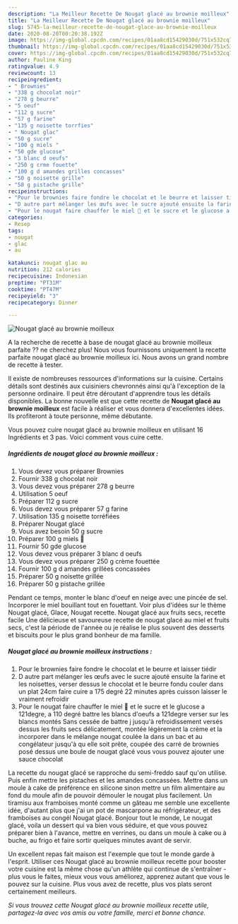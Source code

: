 ```yaml
---
description: "La Meilleur Recette De Nougat glacé au brownie moilleux"
title: "La Meilleur Recette De Nougat glacé au brownie moilleux"
slug: 5745-la-meilleur-recette-de-nougat-glace-au-brownie-moilleux
date: 2020-08-20T00:20:38.192Z
image: https://img-global.cpcdn.com/recipes/01aa8cd15429030d/751x532cq70/nougat-glace-au-brownie-moilleux-photo-principale-de-la-recette.jpg
thumbnail: https://img-global.cpcdn.com/recipes/01aa8cd15429030d/751x532cq70/nougat-glace-au-brownie-moilleux-photo-principale-de-la-recette.jpg
cover: https://img-global.cpcdn.com/recipes/01aa8cd15429030d/751x532cq70/nougat-glace-au-brownie-moilleux-photo-principale-de-la-recette.jpg
author: Pauline King
ratingvalue: 4.9
reviewcount: 13
recipeingredient:
- " Brownies"
- "338 g chocolat noir"
- "278 g beurre"
- "5 oeuf"
- "112 g sucre"
- "57 g farine"
- "135 g noisette torrfies"
- " Nougat glac"
- "50 g sucre"
- "100 g miels "
- "50 gde glucose"
- "3 blanc d oeufs"
- "250 g crme fouette"
- "100 g d amandes grilles concasses"
- "50 g noisette grille"
- "50 g pistache grille"
recipeinstructions:
- "Pour le brownies faire fondre le chocolat et le beurre et laisser tiédir"
- "D autre part mélanger les œufs avec le sucre ajouté ensuite la farine et les noisettes, verser dessus le chocolat et le beurre fondu couler dans un plat 24cm faire cuire a 175 degré 22 minutes après cuisson laisser le vraiment refroidir"
- "Pour le nougat faire chauffer le miel 🍯 et le sucre et le glucose a 121degre, a 110 degré battre les blancs d&#39;oeufs a 121degre verser sur les blancs montés Sans cessée de battre j jusqu&#39;à refroidissement versés dessus les fruits secs délicatement, montée légèrement la crème et la incorporer dans le mélange nougat coulée la dans un bac et au congélateur jusqu&#39;à qu elle soit prête, coupée des carré de brownies posé dessus une boule de nougat glacé vous vous pouvez ajouter une sauce chocolat"
categories:
- Resep
tags:
- nougat
- glac
- au

katakunci: nougat glac au 
nutrition: 212 calories
recipecuisine: Indonesian
preptime: "PT31M"
cooktime: "PT47M"
recipeyield: "3"
recipecategory: Dinner

---
```



![Nougat glacé au brownie moilleux](https://img-global.cpcdn.com/recipes/01aa8cd15429030d/751x532cq70/nougat-glace-au-brownie-moilleux-photo-principale-de-la-recette.jpg)

A la recherche de recette à base de nougat glacé au brownie moilleux parfaite ?? ne cherchez plus! Nous vous fournissons uniquement la recette parfaite nougat glacé au brownie moilleux ici. Nous avons un grand nombre de recette à tester.

Il existe de nombreuses ressources d'informations sur la cuisine. Certains détails sont destinés aux cuisiniers chevronnés ainsi qu'à l'exception de la personne ordinaire. Il peut être déroutant d'apprendre tous les détails disponibles. La bonne nouvelle est que cette recette de <strong> Nougat glacé au brownie moilleux </strong> est facile à réaliser et vous donnera d'excellentes idées. Ils profiteront à toute personne, même débutante.

<!--inarticleads1-->

Vous pouvez cuire nougat glacé au brownie moilleux en utilisant 16 Ingrédients et 3 pas. Voici comment vous cuire cette.

##### Ingrédients de nougat glacé au brownie moilleux :

1. Vous devez vous préparer  Brownies
1. Fournir 338 g chocolat noir
1. Vous devez vous préparer 278 g beurre
1. Utilisation 5 oeuf
1. Préparer 112 g sucre
1. Vous devez vous préparer 57 g farine
1. Utilisation 135 g noisette torréfiées
1. Préparer  Nougat glacé
1. Vous avez besoin 50 g sucre
1. Préparer 100 g miels 🍯
1. Fournir 50 gde glucose
1. Vous devez vous préparer 3 blanc d oeufs
1. Vous devez vous préparer 250 g crème fouettée
1. Fournir 100 g d amandes grillées concassées
1. Préparer 50 g noisette grillée
1. Préparer 50 g pistache grillée


Pendant ce temps, monter le blanc d&#39;oeuf en neige avec une pincée de sel. Incorporer le miel bouillant tout en fouettant. Voir plus d&#39;idées sur le thème Nougat glacé, Glace, Nougat recette. Nougat glacé aux fruits secs, recette facile Une délicieuse et savoureuse recette de nougat glacé au miel et fruits secs, c&#39;est la période de l&#39;année ou je réalise le plus souvent des desserts et biscuits pour le plus grand bonheur de ma famille. 

<!--inarticleads2-->

##### Nougat glacé au brownie moilleux instructions :

1. Pour le brownies faire fondre le chocolat et le beurre et laisser tiédir
1. D autre part mélanger les œufs avec le sucre ajouté ensuite la farine et les noisettes, verser dessus le chocolat et le beurre fondu couler dans un plat 24cm faire cuire a 175 degré 22 minutes après cuisson laisser le vraiment refroidir
1. Pour le nougat faire chauffer le miel 🍯 et le sucre et le glucose a 121degre, a 110 degré battre les blancs d&#39;oeufs a 121degre verser sur les blancs montés Sans cessée de battre j jusqu&#39;à refroidissement versés dessus les fruits secs délicatement, montée légèrement la crème et la incorporer dans le mélange nougat coulée la dans un bac et au congélateur jusqu&#39;à qu elle soit prête, coupée des carré de brownies posé dessus une boule de nougat glacé vous vous pouvez ajouter une sauce chocolat


La recette du nougat glacé se rapproche du semi-freddo sauf qu&#39;on utilise. Puis enfin mettre les pistaches et les amandes concassées. Mettre dans un moule à cake de préférence en silicone sinon mettre un film alimentaire au fond du moule afin de pouvoir démouler le nougat plus facilement. Un tiramisu aux framboises monté comme un gâteau me semble une excellente idée, d&#39;autant plus que j&#39;ai un pot de mascarpone au réfrigérateur, et des framboises au congél Nougat glacé. Bonjour tout le monde, Le nougat glacé, voila un dessert qui va bien vous séduire, et que vous pouvez préparer bien à l&#39;avance, mettre en verrines, ou dans un moule à cake ou à buche, au frigo et faire sortir quelques minutes avant de servir. 

<!--inarticleads1-->

<p>
Un excellent repas fait maison est l'exemple que tout le monde garde à l'esprit. Utiliser ces Nougat glacé au brownie moilleux recette pour booster votre cuisine est la même chose qu'un athlète qui continue de s'entraîner - plus vous le faites, mieux vous vous améliorez, apprenez autant que vous le pouvez sur la cuisine. Plus vous avez de recette, plus vos plats seront certainement meilleurs.
</p>

<p>
<i>Si vous trouvez cette Nougat glacé au brownie moilleux recette utile, partagez-la avec vos amis ou votre famille, merci et bonne chance.</i>
</p>
